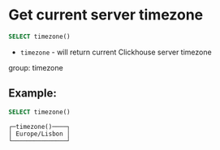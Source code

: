 # Get current server timezone

```sql
SELECT timezone()
```

- `timezone` - will return current Clickhouse server timezone

group: timezone

## Example: 
```sql
SELECT timezone()
```
```
┌─timezone()────┐
│ Europe/Lisbon │
└───────────────┘
```

